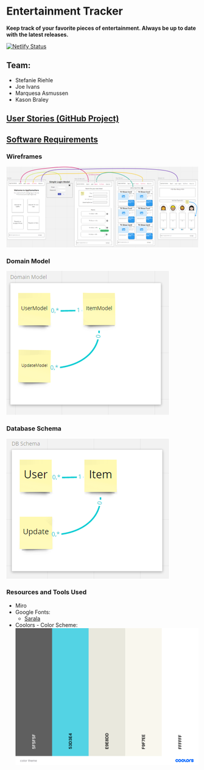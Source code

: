 # Entertainment Tracker

**Keep track of your favorite pieces of entertainment. Always be up to date with the latest releases.**

[![Netlify Status](https://api.netlify.com/api/v1/badges/2761d381-9229-4b25-a508-ca11d813b193/deploy-status)](https://app.netlify.com/sites/pedantic-villani-94b771/deploys)

## Team:

- Stefanie Riehle
- Joe Ivans
- Marquesa Asmussen
- Kason Braley

## [User Stories (GitHub Project)](https://github.com/orgs/cf-301-group-2021/projects/1)

## [Software Requirements](./docs/requirements.md)

### Wireframes

![wireframe](./docs/wireframe.PNG)

### Domain Model

![Domain Modeling](./docs/domainmodel.PNG)

### Database Schema

![Database Schema](./docs/dbschema.PNG)

### Resources and Tools Used

- Miro
- Google Fonts:
  - [Sarala](https://fonts.google.com/share?selection.family=%7CSarala)
- Coolors - Color Scheme:
  ![color-scheme](./docs/color-theme.png)